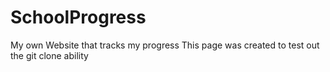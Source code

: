 SchoolProgress
==============

My own Website that tracks my progress
This page was created to test out the git clone ability

